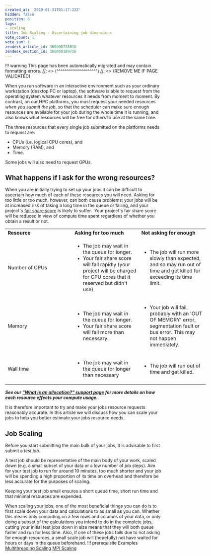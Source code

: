 ```yaml
---
created_at: '2019-01-31T01:17:22Z'
hidden: false
position: 6
tags:
- scaling
title: Job Scaling - Ascertaining job dimensions
vote_count: 1
vote_sum: 1
zendesk_article_id: 360000728016
zendesk_section_id: 360000189716
---
```




[//]: <> (REMOVE ME IF PAGE VALIDATED)
[//]: <> (vvvvvvvvvvvvvvvvvvvv)
!!! warning
    This page has been automatically migrated and may contain formatting errors.
[//]: <> (^^^^^^^^^^^^^^^^^^^^)
[//]: <> (REMOVE ME IF PAGE VALIDATED)

When you run software in an interactive environment such as your
ordinary workstation (desktop PC or laptop), the software is able to
request from the operating system whatever resources it needs from
moment to moment. By contrast, on our HPC platforms, you must request
your needed resources *when you submit the job*, so that the scheduler
can make sure enough resources are available for your job during the
whole time it is running, and also knows what resources will be free for
others to use at the same time.

The three resources that every single job submitted on the platforms
needs to request are:

-   CPUs (i.e. logical CPU cores), and
-   Memory (RAM), and
-   Time.

Some jobs will also need to request GPUs.

## What happens if I ask for the wrong resources?

When you are initially trying to set up your jobs it can be difficult to
ascertain how much of each of these resources you will need. Asking for
too little or too much, however, can both cause problems: your jobs will
be at increased risk of taking a long time in the queue or failing, and
your project's [fair share
score](https://support.nesi.org.nz/hc/en-gb/articles/360000743536) is
likely to suffer.  Your project's fair share score will be reduced in
view of compute time spent regardless of whether you obtain a result or
not. 

<table style="width: 646px;">
<colgroup>
<col style="width: 33%" />
<col style="width: 33%" />
<col style="width: 33%" />
</colgroup>
<tbody>
<tr class="odd">
<td class="wysiwyg-text-align-center"
style="width: 60px"><strong>Resource</strong></td>
<td class="wysiwyg-text-align-center"
style="width: 287px"><strong>Asking for too much</strong></td>
<td class="wysiwyg-text-align-center" style="width: 293px"><strong>Not
asking for enough</strong></td>
</tr>
<tr class="even">
<td style="width: 60px">Number of CPUs</td>
<td style="width: 287px"><ul>
<li>The job may wait in the queue for longer.</li>
<li>Your fair share score will <span>fall rapidly (your project will be
charged for CPU cores that it reserved but didn't use)</span></li>
</ul></td>
<td style="width: 293px"><ul>
<li>The job will run more slowly than expected, and so may run out of
time and get killed for exceeding its time limit.</li>
</ul></td>
</tr>
<tr class="odd">
<td style="width: 60px">Memory</td>
<td style="width: 287px"><ul>
<li>The job may wait in the queue for longer.</li>
<li>Your fair share score will fall more than necessary.</li>
</ul></td>
<td style="width: 293px"><ul>
<li>Your job will fail, probably with an 'OUT OF MEMORY' error,
segmentation fault or bus error. This may not happen immediately.</li>
</ul></td>
</tr>
<tr class="even">
<td style="width: 60px">Wall time</td>
<td style="width: 287px"><ul>
<li>The job may wait in the queue for longer than necessary</li>
</ul></td>
<td style="width: 293px"><ul>
<li>The job will run out of time and get killed. </li>
</ul></td>
</tr>
</tbody>
</table>

***See our ["What is an allocation?" support
page](https://support.nesi.org.nz/hc/en-gb/articles/360001385735) for
more details on how each resource effects your compute usage.***

It is therefore important to try and make your jobs resource requests
reasonably accurate. In this article we will discuss how you can scale
your jobs to help you better estimate your jobs resource needs.

## Job Scaling

Before you start submitting the main bulk of your jobs, it is advisable
to first submit a *test job*.

A test job should be representative of the main body of your work,
scaled down (e.g. a small subset of your data or a low number of job
steps). Aim for your test job to run for around 10 minutes, too much
shorter and your job will be spending a high proportion of its time on
overhead and therefore be less accurate for the purposes of scaling.

Keeping your test job small ensures a short queue time, short run time
and that minimal resources are expended.

When scaling your jobs, one of the most beneficial things you can do is
to first scale down your data and calculations to as small as you can.
Whether this means only computing on a few rows and columns of your
data, or only doing a subset of the calculations you intend to do in the
complete jobs, cutting your initial test jobs down in size means that
they will both queue faster and run for less time. Also, if one of these
jobs fails due to not asking for enough resources, a small scale job
will (hopefully) not have waited for hours or days in the queue
beforehand.
!!! prerequisite Examples
     [Multithreading
     Scaling](https://support.nesi.org.nz/hc/en-gb/articles/360001173895)
     [MPI
     Scaling](https://support.nesi.org.nz/hc/en-gb/articles/360001173875)
